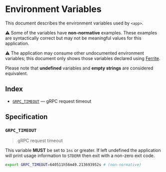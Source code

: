 # Environment Variables

This document describes the environment variables used by `<app>`.

⚠️ Some of the variables have **non-normative** examples. These examples are
syntactically correct but may not be meaningful values for this application.

⚠️ The application may consume other undocumented environment variables; this
document only shows those variables declared using [Ferrite].

Please note that **undefined** variables and **empty strings** are considered
equivalent.

## Index

- [`GRPC_TIMEOUT`](#GRPC_TIMEOUT) — gRPC request timeout

## Specification

### `GRPC_TIMEOUT`

> gRPC request timeout

This variable **MUST** be set to `1ns` or greater.
If left undefined the application will print usage information to `STDERR` then
exit with a non-zero exit code.

```bash
export GRPC_TIMEOUT=640511h56m49.213693952s # (non-normative)
```

<!-- references -->

[ferrite]: https://github.com/dogmatiq/ferrite
